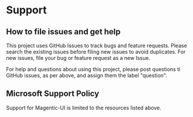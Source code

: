 # Support

## How to file issues and get help  

This project uses GitHub Issues to track bugs and feature requests. Please search the existing 
issues before filing new issues to avoid duplicates.  For new issues, file your bug or 
feature request as a new Issue.

For help and questions about using this project, please post questions ti GitHub issues, as per
above, and assign them the label "question".

## Microsoft Support Policy  

Support for Magentic-UI is limited to the resources listed above.
